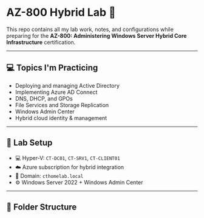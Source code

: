 # AZ-800 Hybrid Lab 🧩

This repo contains all my lab work, notes, and configurations while preparing for the **AZ-800: Administering Windows Server Hybrid Core Infrastructure** certification.

---

## 💻 Topics I'm Practicing

- Deploying and managing Active Directory
- Implementing Azure AD Connect
- DNS, DHCP, and GPOs
- File Services and Storage Replication
- Windows Admin Center
- Hybrid cloud identity & management

---

## 🧪 Lab Setup

- 💻 Hyper-V: `CT-DC01`, `CT-SRV1`, `CT-CLIENT01`
- ☁️ Azure subscription for hybrid integration
- 🔐 Domain: `cthomelab.local`
- ⚙️ Windows Server 2022 + Windows Admin Center

---

## 📂 Folder Structure

